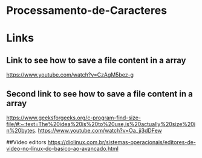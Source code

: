 # Processamento-de-Caracteres



# Links

## Link to see how to save a file content in a array 
https://www.youtube.com/watch?v=CzAgM5bez-g

## Second link to see how to save a file content in a array 
https://www.geeksforgeeks.org/c-program-find-size-file/#:~:text=The%20idea%20is%20to%20use,is%20actually%20size%20in%20bytes.
https://www.youtube.com/watch?v=Oa_ji3dDFew

##Vídeo editors
https://diolinux.com.br/sistemas-operacionais/editores-de-video-no-linux-do-basico-ao-avancado.html
